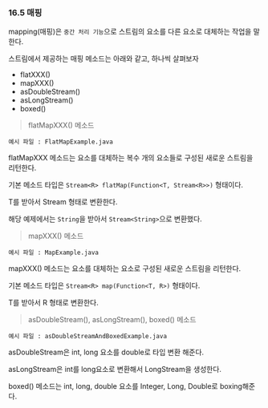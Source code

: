 ### 16.5 매핑

mapping(매핑)은 `중간 처리 기능`으로 스트림의 요소를 다른 요소로 대체하는 작업을 말한다.

스트림에서 제공하는 매핑 메소드는 아래와 같고, 하나씩 살펴보자

- flatXXX()
- mapXXX()
- asDoubleStream()
- asLongStream()
- boxed()

> flatMapXXX() 메소드

`예시 파일 : FlatMapExample.java`

flatMapXXX 메소드는 요소를 대체하는 복수 개의 요소들로 구성된 새로운 스트림을 리턴한다.

기본 메소드 타입은 `Stream<R> flatMap(Function<T, Stream<R>>)` 형태이다.

T를 받아서 Stream<R> 형태로 변환한다.

해당 예제에서는 `String`을 받아서 `Stream<String>`으로 변환했다.

> mapXXX() 메소드

`예시 파일 : MapExample.java`

mapXXX() 메소드는 요소를 대체하는 요소로 구성된 새로운 스트림을 리턴한다.

기본 메소드 타입은 `Stream<R> map(Function<T, R>)` 형태이다.

T를 받아서 R 형태로 변환한다.

> asDoubleStream(), asLongStream(), boxed() 메소드

`예시 파일 : asDoubleStreamAndBoxedExample.java`

asDoubleStream은 int, long 요소를 double로 타입 변환 해준다.

asLongStream은 int를 long요소로 변환해서 LongStream을 생성한다.

boxed() 메소드는 int, long, double 요소를 Integer, Long, Double로 boxing해준다.